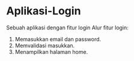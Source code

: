 # Aplikasi-Login
Sebuah aplikasi dengan fitur login
Alur fitur login:
1. Memasukkan email dan password.
2. Memvalidasi masukkan.
3. Menampilkan halaman home. 

